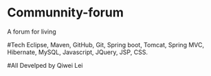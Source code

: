 # Communnity-forum
A forum for living


#Tech
Eclipse, Maven, GitHub, Git, Spring boot, Tomcat, Spring MVC, Hibernate, MySQL, Javascript, JQuery, JSP, CSS.

#All Develped by Qiwei Lei

